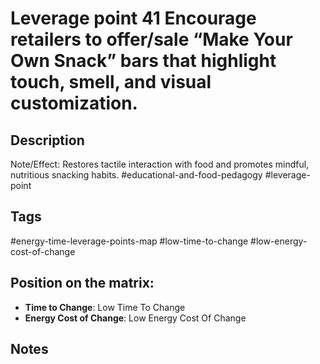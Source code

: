 # Leverage point 41 Encourage retailers to offer/sale “Make Your Own Snack” bars that highlight touch, smell, and visual customization.

## Description
Note/Effect: Restores tactile interaction with food and promotes mindful, nutritious snacking habits.   #educational-and-food-pedagogy #leverage-point

## Tags
#energy-time-leverage-points-map #low-time-to-change #low-energy-cost-of-change

## Position on the matrix:
- **Time to Change**: Low Time To Change
- **Energy Cost of Change**: Low Energy Cost Of Change

## Notes
<!-- Add your notes here -->
